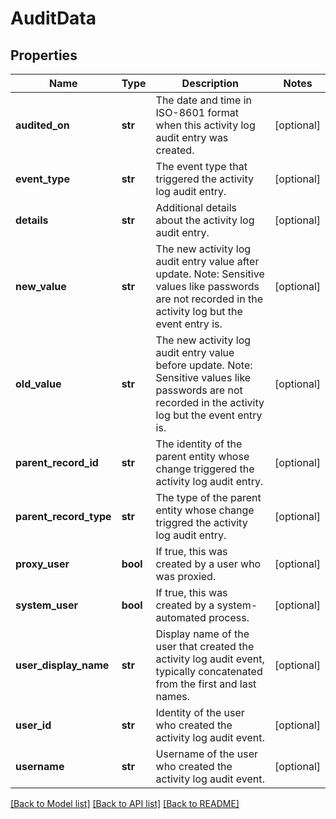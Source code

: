 # AuditData

## Properties
Name | Type | Description | Notes
------------ | ------------- | ------------- | -------------
**audited_on** | **str** | The date and time in ISO-8601 format when this activity log audit entry was created. | [optional] 
**event_type** | **str** | The event type that triggered the activity log audit entry. | [optional] 
**details** | **str** | Additional details about the activity log audit entry. | [optional] 
**new_value** | **str** | The new activity log audit entry value after update. Note: Sensitive values like passwords are not recorded in the activity log but the event entry is.  | [optional] 
**old_value** | **str** | The new activity log audit entry value before update. Note: Sensitive values like passwords are not recorded in the activity log but the event entry is.  | [optional] 
**parent_record_id** | **str** | The identity of the parent entity whose change triggered the activity log audit entry. | [optional] 
**parent_record_type** | **str** | The type of the parent entity whose change triggred the activity log audit entry. | [optional] 
**proxy_user** | **bool** | If true, this was created by a user who was proxied. | [optional] 
**system_user** | **bool** | If true, this was created by a system-automated process. | [optional] 
**user_display_name** | **str** | Display name of the user that created the activity log audit event, typically concatenated from the first and last names. | [optional] 
**user_id** | **str** | Identity of the user who created the activity log audit event. | [optional] 
**username** | **str** | Username of the user who created the activity log audit event. | [optional] 

[[Back to Model list]](../README.md#documentation-for-models) [[Back to API list]](../README.md#documentation-for-api-endpoints) [[Back to README]](../README.md)


